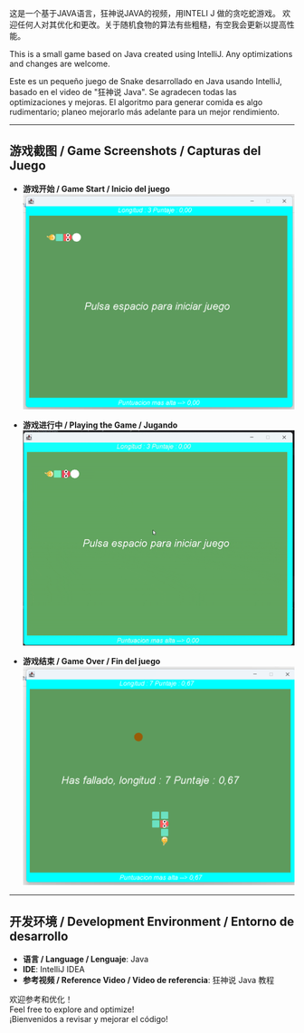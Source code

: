 这是一个基于JAVA语言，狂神说JAVA的视频，用INTELI J 做的贪吃蛇游戏。 欢迎任何人对其优化和更改。关于随机食物的算法有些粗糙，有空我会更新以提高性能。

This is a small game based on Java created using IntelliJ. Any optimizations and changes are welcome.

Este es un pequeño juego de Snake desarrollado en Java usando IntelliJ, basado en el video de "狂神说 Java". Se agradecen todas las optimizaciones y mejoras. El algoritmo para generar comida es algo rudimentario; planeo mejorarlo más adelante para un mejor rendimiento.

---

## 游戏截图 / Game Screenshots / Capturas del Juego

- **游戏开始 / Game Start / Inicio del juego**  
  ![游戏开始](asset/init.png)

- **游戏进行中 / Playing the Game / Jugando**  
  ![游戏进行中](asset/demo.gif)

- **游戏结束 / Game Over / Fin del juego**  
  ![游戏结束](asset/end.png)

---

## 开发环境 / Development Environment / Entorno de desarrollo

- **语言 / Language / Lenguaje**: Java
- **IDE**: IntelliJ IDEA
- **参考视频 / Reference Video / Video de referencia**: 狂神说 Java 教程

欢迎参考和优化！  
Feel free to explore and optimize!  
¡Bienvenidos a revisar y mejorar el código!
